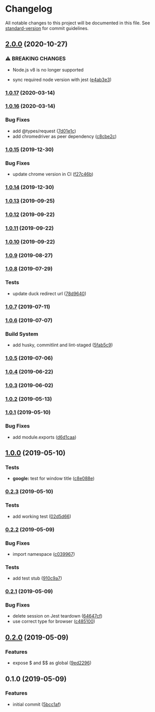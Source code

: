 # Changelog

All notable changes to this project will be documented in this file. See [standard-version](https://github.com/conventional-changelog/standard-version) for commit guidelines.

## [2.0.0](https://github.com/iiroj/jest-environment-webdriverio/compare/v1.0.17...v2.0.0) (2020-10-27)


### ⚠ BREAKING CHANGES

* Node.js v8 is no longer supported

* sync required node version with jest ([e4ab3e3](https://github.com/iiroj/jest-environment-webdriverio/commit/e4ab3e3562051994335e5a3234d60acd1c0f9b2e))

### [1.0.17](https://github.com/iiroj/jest-environment-webdriverio/compare/v1.0.16...v1.0.17) (2020-03-14)

### [1.0.16](https://github.com/iiroj/jest-environment-webdriverio/compare/v1.0.15...v1.0.16) (2020-03-14)


### Bug Fixes

* add @types/request ([7d01e1c](https://github.com/iiroj/jest-environment-webdriverio/commit/7d01e1cb8157f7956a2754542b0ff6290accbe50))
* add chromedriver as peer dependency ([c8cbe2c](https://github.com/iiroj/jest-environment-webdriverio/commit/c8cbe2c7a2892b90bb9848444995a520034c1050))

### [1.0.15](https://github.com/iiroj/jest-environment-webdriverio/compare/v1.0.14...v1.0.15) (2019-12-30)


### Bug Fixes

* update chrome version in CI ([f27c46b](https://github.com/iiroj/jest-environment-webdriverio/commit/f27c46b0d64cb12b79f8320a77a61fe5eb3b797a))

### [1.0.14](https://github.com/iiroj/jest-environment-webdriverio/compare/v1.0.13...v1.0.14) (2019-12-30)

### [1.0.13](https://github.com/iiroj/jest-environment-webdriverio/compare/v1.0.12...v1.0.13) (2019-09-25)

### [1.0.12](https://github.com/iiroj/jest-environment-webdriverio/compare/v1.0.11...v1.0.12) (2019-09-22)

### [1.0.11](https://github.com/iiroj/jest-environment-webdriverio/compare/v1.0.10...v1.0.11) (2019-09-22)

### [1.0.10](https://github.com/iiroj/jest-environment-webdriverio/compare/v1.0.9...v1.0.10) (2019-09-22)

### [1.0.9](https://github.com/iiroj/jest-environment-webdriverio/compare/v1.0.8...v1.0.9) (2019-08-27)

### [1.0.8](https://github.com/iiroj/jest-environment-webdriverio/compare/v1.0.7...v1.0.8) (2019-07-29)


### Tests

* update duck redirect url ([78d9640](https://github.com/iiroj/jest-environment-webdriverio/commit/78d9640))



### [1.0.7](https://github.com/iiroj/jest-environment-webdriverio/compare/v1.0.6...v1.0.7) (2019-07-11)



### [1.0.6](https://github.com/iiroj/jest-environment-webdriverio/compare/v1.0.5...v1.0.6) (2019-07-07)


### Build System

* add husky, commitlint and lint-staged ([5fab5c9](https://github.com/iiroj/jest-environment-webdriverio/commit/5fab5c9))



### [1.0.5](https://github.com/iiroj/jest-environment-webdriverio/compare/v1.0.4...v1.0.5) (2019-07-06)



### [1.0.4](https://github.com/iiroj/jest-environment-webdriverio/compare/v1.0.3...v1.0.4) (2019-06-22)



### [1.0.3](https://github.com/iiroj/jest-environment-webdriverio/compare/v1.0.2...v1.0.3) (2019-06-02)



### [1.0.2](https://github.com/iiroj/jest-environment-webdriverio/compare/v1.0.1...v1.0.2) (2019-05-13)



### [1.0.1](https://github.com/iiroj/jest-environment-webdriverio/compare/v1.0.0...v1.0.1) (2019-05-10)


### Bug Fixes

* add module.exports ([d6d1caa](https://github.com/iiroj/jest-environment-webdriverio/commit/d6d1caa))



## [1.0.0](https://github.com/iiroj/jest-environment-webdriverio/compare/v0.2.3...v1.0.0) (2019-05-10)


### Tests

* **google:** test for window title ([c8e088e](https://github.com/iiroj/jest-environment-webdriverio/commit/c8e088e))



### [0.2.3](https://github.com/iiroj/jest-environment-webdriverio/compare/v0.2.2...v0.2.3) (2019-05-10)


### Tests

* add working test ([02d5d66](https://github.com/iiroj/jest-environment-webdriverio/commit/02d5d66))



### [0.2.2](https://github.com/iiroj/jest-environment-webdriverio/compare/v0.2.1...v0.2.2) (2019-05-09)


### Bug Fixes

* import namespace ([c039967](https://github.com/iiroj/jest-environment-webdriverio/commit/c039967))


### Tests

* add test stub ([910c9a7](https://github.com/iiroj/jest-environment-webdriverio/commit/910c9a7))



### [0.2.1](https://github.com/iiroj/jest-environment-webdriverio/compare/v0.2.0...v0.2.1) (2019-05-09)


### Bug Fixes

* delete session on Jest teardown ([64647cf](https://github.com/iiroj/jest-environment-webdriverio/commit/64647cf))
* use correct type for browser ([c485100](https://github.com/iiroj/jest-environment-webdriverio/commit/c485100))



## [0.2.0](https://github.com/iiroj/jest-environment-webdriverio/compare/v0.1.0...v0.2.0) (2019-05-09)


### Features

* expose $ and $$ as global ([9ed2296](https://github.com/iiroj/jest-environment-webdriverio/commit/9ed2296))



## 0.1.0 (2019-05-09)


### Features

* initial commit ([5bcc1af](https://github.com/iiroj/jest-environment-webdriverio/commit/5bcc1af))
